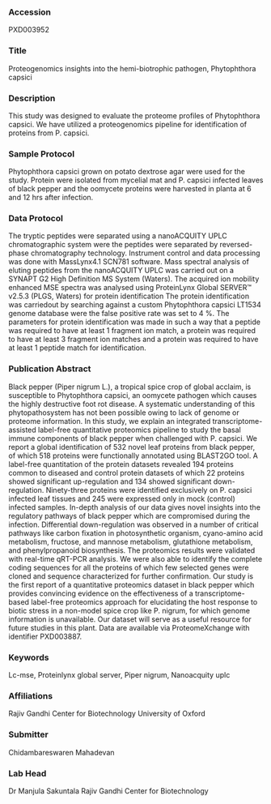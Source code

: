 ### Accession
PXD003952

### Title
Proteogenomics insights into the hemi-biotrophic pathogen, Phytophthora capsici

### Description
This study was designed to evaluate the proteome profiles of Phytophthora capsici.  We have utilized a proteogenomics pipeline for identification of proteins from P. capsici.

### Sample Protocol
Phytophthora capsici grown on potato dextrose agar were used for the study. Protein were isolated from mycelial mat and P. capsici infected leaves of black pepper and the oomycete proteins were harvested in planta at 6 and 12 hrs after infection.

### Data Protocol
The tryptic peptides were separated using a nanoACQUITY UPLC chromatographic system were the peptides were separated by reversed-phase chromatography technology. Instrument control and data processing was done with MassLynx4.1 SCN781 software. Mass spectral analysis of eluting peptides from the nanoACQUITY UPLC was carried out on a SYNAPT G2 High Definition MS System (Waters). The acquired ion mobility enhanced MSE spectra was analysed using ProteinLynx Global SERVER™ v2.5.3 (PLGS, Waters) for protein identification The protein identification was carriedout by searching against a custom Phytophthora capsici LT1534 genome database were the false positive rate was set to 4 %. The parameters for protein identification was made in such a way that a peptide was required to have at least 1 fragment ion match, a protein was required to have at least 3 fragment ion matches and a protein was required to have at least 1 peptide match for identification.

### Publication Abstract
Black pepper (Piper nigrum L.), a tropical spice crop of global acclaim, is susceptible to Phytophthora capsici, an oomycete pathogen which causes the highly destructive foot rot disease. A systematic understanding of this phytopathosystem has not been possible owing to lack of genome or proteome information. In this study, we explain an integrated transcriptome-assisted label-free quantitative proteomics pipeline to study the basal immune components of black pepper when challenged with P. capsici. We report a global identification of 532 novel leaf proteins from black pepper, of which 518 proteins were functionally annotated using BLAST2GO tool. A label-free quantitation of the protein datasets revealed 194 proteins common to diseased and control protein datasets of which 22 proteins showed significant up-regulation and 134 showed significant down-regulation. Ninety-three proteins were identified exclusively on P. capsici infected leaf tissues and 245 were expressed only in mock (control) infected samples. In-depth analysis of our data gives novel insights into the regulatory pathways of black pepper which are compromised during the infection. Differential down-regulation was observed in a number of critical pathways like carbon fixation in photosynthetic organism, cyano-amino acid metabolism, fructose, and mannose metabolism, glutathione metabolism, and phenylpropanoid biosynthesis. The proteomics results were validated with real-time qRT-PCR analysis. We were also able to identify the complete coding sequences for all the proteins of which few selected genes were cloned and sequence characterized for further confirmation. Our study is the first report of a quantitative proteomics dataset in black pepper which provides convincing evidence on the effectiveness of a transcriptome-based label-free proteomics approach for elucidating the host response to biotic stress in a non-model spice crop like P. nigrum, for which genome information is unavailable. Our dataset will serve as a useful resource for future studies in this plant. Data are available via ProteomeXchange with identifier PXD003887.

### Keywords
Lc-mse, Proteinlynx global server, Piper nigrum, Nanoacquity uplc

### Affiliations
Rajiv Gandhi Center for Biotechnology
University of Oxford

### Submitter
Chidambareswaren Mahadevan

### Lab Head
Dr Manjula Sakuntala
Rajiv Gandhi Center for Biotechnology


